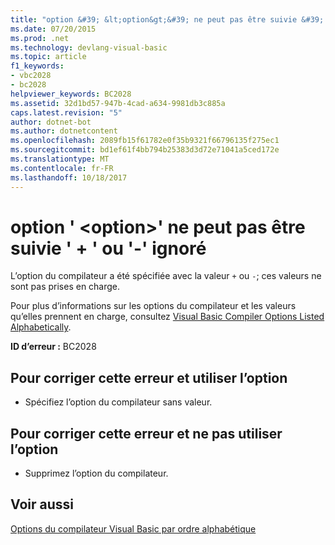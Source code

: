 ```yaml
---
title: "option &#39; &lt;option&gt;&#39; ne peut pas être suivie &#39; + &#39; ou &#39;-&#39; ignoré"
ms.date: 07/20/2015
ms.prod: .net
ms.technology: devlang-visual-basic
ms.topic: article
f1_keywords:
- vbc2028
- bc2028
helpviewer_keywords: BC2028
ms.assetid: 32d1bd57-947b-4cad-a634-9981db3c885a
caps.latest.revision: "5"
author: dotnet-bot
ms.author: dotnetcontent
ms.openlocfilehash: 2089fb15f61782e0f35b9321f66796135f275ec1
ms.sourcegitcommit: bd1ef61f4bb794b25383d3d72e71041a5ced172e
ms.translationtype: MT
ms.contentlocale: fr-FR
ms.lasthandoff: 10/18/2017
---
```

# <a name="option-39ltoptiongt39-cannot-be-followed-by-3939-or-39-39-ignored"></a>option &#39; &lt;option&gt;&#39; ne peut pas être suivie &#39; + &#39; ou &#39;-&#39; ignoré
L’option du compilateur a été spécifiée avec la valeur `+` ou `-`; ces valeurs ne sont pas prises en charge.  
  
 Pour plus d’informations sur les options du compilateur et les valeurs qu’elles prennent en charge, consultez [Visual Basic Compiler Options Listed Alphabetically](../../visual-basic/reference/command-line-compiler/compiler-options-listed-alphabetically.md).  
  
 **ID d’erreur :** BC2028  
  
## <a name="to-correct-this-error-and-use-the-option"></a>Pour corriger cette erreur et utiliser l’option  
  
-   Spécifiez l’option du compilateur sans valeur.  
  
## <a name="to-correct-this-error-and-not-use-the-option"></a>Pour corriger cette erreur et ne pas utiliser l’option  
  
-   Supprimez l’option du compilateur.  
  
## <a name="see-also"></a>Voir aussi  
 [Options du compilateur Visual Basic par ordre alphabétique](../../visual-basic/reference/command-line-compiler/compiler-options-listed-alphabetically.md)
